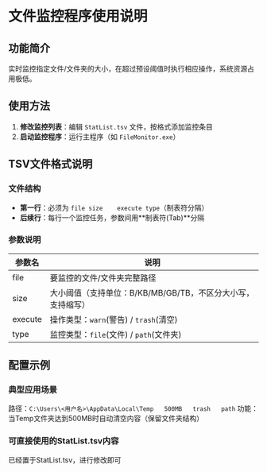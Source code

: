 # 文件监控程序使用说明

## 功能简介
实时监控指定文件/文件夹的大小，在超过预设阈值时执行相应操作，系统资源占用极低。

## 使用方法
1. **修改监控列表**：编辑 `StatList.tsv` 文件，按格式添加监控条目
2. **启动监控程序**：运行主程序（如 `FileMonitor.exe`）

## TSV文件格式说明

### 文件结构
- **第一行**：必须为 `file	size	execute	type`（制表符分隔）
- **后续行**：每行一个监控任务，参数间用**制表符(Tab)**分隔

### 参数说明
| 参数名 | 说明 |
|--------|------|
| file | 要监控的文件/文件夹完整路径 |
| size | 大小阈值（支持单位：B/KB/MB/GB/TB，不区分大小写，支持缩写） |
| execute | 操作类型：`warn`(警告) / `trash`(清空) |
| type | 监控类型：`file`(文件) / `path`(文件夹) |

## 配置示例

### 典型应用场景
路径：`C:\Users\<用户名>\AppData\Local\Temp	500MB	trash	path`
功能：当Temp文件夹达到500MB时自动清空内容（保留文件夹结构）

### 可直接使用的StatList.tsv内容
已经置于StatList.tsv，进行修改即可
